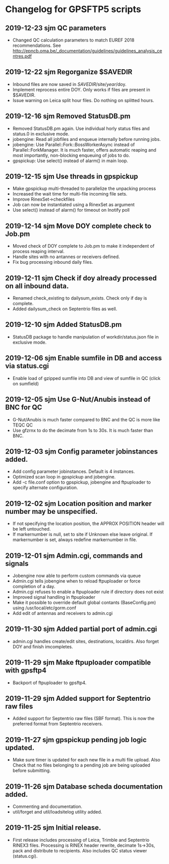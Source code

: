# Changelog for GPSFTP5 scripts

## 2019-12-23	sjm	QC parameters
- Changed QC calculation parameters to match EUREF 2018 recommendations.
  See http://epncb.oma.be/_documentation/guidelines/guidelines_analysis_centres.pdf

## 2019-12-22	sjm	Regorganize $SAVEDIR
- Inbound files are now saved in $SAVEDIR/$site/$year/$doy.
- Implement reprocess entire DOY. Only works if files are present in $SAVEDIR.
- Issue warning on Leica split hour files. Do nothing on splitted hours.

## 2019-12-16	sjm	Removed StatusDB.pm
- Removed StatusDB.pm again. Use individual horly status files and status.0 in exclusive mode.
- jobengine: Read all jobfiles and enqueue internally before running jobs.
- jobengine: Use Parallel::Fork::BossWorkerAsync instead of Parallel::ForkManager. It is much faster,
  offers automatic reaping and most importantly, non-blocking enqueuing of jobs to do.
- gpspickup: Use select() instead of alarm() in main loop.

## 2019-12-15	sjm	Use threads in gpspickup
- Make gpspickup multi-threaded to parallelize the unpacking process
- Increased the wait time for multi-file incoming file sets.
- Improve RinexSet->checkfiles
- Job can now be instantiated using a RinexSet as argument
- Use select() instead of alarm() for timeout on Inotify poll

## 2019-12-14	sjm	Move DOY complete check to Job.pm
- Moved check of DOY complete to Job.pm to make it independent of process reaping interval.
- Handle sites with no antannes or receivers defined.
- Fix bug processing inbound daily files.

## 2019-12-11	sjm	Check if doy already processed on all inbound data.
- Renamed check_existing to dailysum_exists. Check only if day is complete.
- Added dailysum_check on Septentrio files as well.

## 2019-12-10	sjm	Added StatusDB.pm
- StatusDB package to handle manipulation of workdir/status.json file in exclusive mode.

## 2019-12-06	sjm	Enable sumfile in DB and access via status.cgi
- Enable load of gzipped sumfile into DB and view of sumfile in QC (click on sumfield)

## 2019-12-05	sjm	Use G-Nut/Anubis instead of BNC for QC
- G-Nut/Anubis is much faster compared to BNC and the QC is more like TEQC QC
- Use gfzrnx to do the decimate from 1s to 30s. It is much faster than BNC.

## 2019-12-03	sjm	Config parameter jobinstances added.
- Add config parameter jobinstances. Default is 4 instances.
- Optimized scan loop in gpspickup and jobengine.
- Add -c file.conf option to gpspickup, jobengine and ftpuploader to specify alternate configuration.

## 2019-12-02	sjm	Location position and marker number may be unspecified.
- If not specifying the location position, the APPROX POSITION header will be left untouched.
- If markernumber is null, set to site if Unknown else leave original.
  If markernumber is set, always redefine markernumber in file.

## 2019-12-01	sjm	Admin.cgi, commands and signals
- Jobengine now able to perform custom commands via queue
- Admin.cgi tells jobengine when to reload ftpuploader or force completion of a day.
- Admin.cgi refuses to enable a ftpuploader rule if directory does not exist
- Improved signal handling in ftpuploader
- Make it possible to override default global contants (BaseConfig.pm) using /usr/local/etc/gorm.conf
- Add edit of antennas and receivers to admin.cgi

## 2019-11-30	sjm	Added partial port of admin.cgi
- admin.cgi handles create/edit sites, destinations, localdirs. Also forget DOY and finish imcompletes.

## 2019-11-29	sjm	Make ftpuploader compatible with gpsftp4
- Backport of ftpuploader to gpsftp4.

## 2019-11-29	sjm	Added support for Septentrio raw files
- Added support for Septentrio raw files (SBF format). This is now the preferred
  format from Septentrio receivers.

## 2019-11-27	sjm	gpspickup pending job logic updated.
- Make sure timer is updated for each new file in a multi file upload.
  Also Check that no files belonging to a pending job are being uploaded before submitting.

## 2019-11-26	sjm	Database scheda documentation added.
- Commenting and documentation.
- util/forget and util/loadsitelog utility added.

## 2019-11-25	sjm	Initial release.
- First release includes processing of Leica, Trimble and Septentrio RINEX3
  files. Processing is RINEX header rewrite, decimate 1s->30s, pack
  and distribute to recipients. Also includes QC status viewer (status.cgi).
